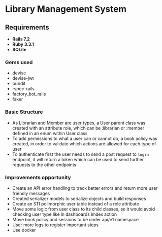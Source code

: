 # Library Management System

## Requirements

* **Rails 7.2**
* **Ruby 3.3.1**
* **SQLite**

### Gems used
* devise
* devise-jwt
* pundit
* rspec-rails
* factory_bot_rails
* faker

### Basic Structure
* As Librarian and Member are user types, a User parent class was created with an attribute role, which can be :librarian or :member
defined in an enum within User class
* To add permissions to what a user can or cannot do, a book policy was created, in order to validate which actions are allowed for each type of user
* To authenticate first the user needs to send a post request to `login` endpoint, it will return a token which can be used to send further requests to the other endpoints

### Improvements opportunity
* Create an API error handling to track better errors and return more user friendly messages
* Created serializer models to serialize objects and build responses
* Create an STI polimorphic user table instead of a role attribute
* Move some logic from user class to its child classes, so it would avoid checking user type like in dashboards imdex action
* Move book policy and sessions to be under api/v1 namespace
* User more logs to register important steps
* Use docker

